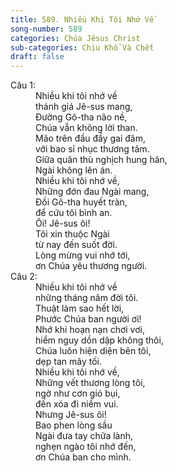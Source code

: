 ```yaml
---
title: 589. Nhiều Khi Tôi Nhớ Về
song-number: 589
categories: Chúa Jêsus Christ
sub-categories: Chịu Khổ Và Chết
draft: false
---
```

<dl><dt>Câu 1:</dt><dd data-verse="1">Nhiều khi tôi nhớ về <br/>thánh giá Jê-sus mang, <br/>Ðường Gô-tha não nề, <br/>Chúa vẫn không lời than. <br/>Mão trên đầu đầy gai đâm, <br/>với bao sỉ nhục thương tâm. <br/>Giữa quân thù nghịch hung hãn, <br/>Ngài không lên án. <br/>Nhiều khi tôi nhớ về, <br/>Những đớn đau Ngài mang, <br/>Ðồi Gô-tha huyết tràn, <br/>để cứu tôi bình an. <br/>Ôi! Jê-sus ôi! <br/>Tôi xin thuộc Ngài <br/>từ nay đến suốt đời. <br/>Lòng mừng vui nhớ tới, <br/>ơn Chúa yêu thương người. </dd><dt>Câu 2:</dt><dd data-verse="2">Nhiều khi tôi nhớ về <br/>những tháng năm đời tôi. <br/>Thuật làm sao hết lời, <br/>Phước Chúa ban người ơi! <br/>Nhớ khi hoạn nạn chơi vơi, <br/>hiểm nguy dồn dập không thôi, <br/>Chúa luôn hiện diện bên tôi, <br/>dẹp tan mây tối. <br/>Nhiều khi tôi nhớ về, <br/>Những vết thương lòng tôi, <br/>ngờ như cơn gió bụi, <br/>đến xóa đi niềm vui. <br/>Nhưng Jê-sus ôi! <br/>Bao phen lòng sầu <br/>Ngài đưa tay chữa lành, <br/>nghẹn ngào tôi nhớ đến, <br/>ơn Chúa ban cho mình. </dd></dl>